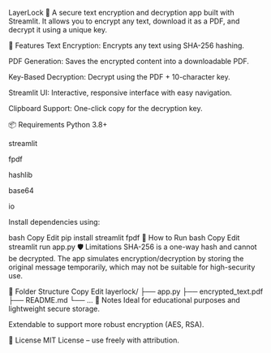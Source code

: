 LayerLock 🔐
A secure text encryption and decryption app built with Streamlit. It allows you to encrypt any text, download it as a PDF, and decrypt it using a unique key.

🔧 Features
Text Encryption: Encrypts any text using SHA-256 hashing.

PDF Generation: Saves the encrypted content into a downloadable PDF.

Key-Based Decryption: Decrypt using the PDF + 10-character key.

Streamlit UI: Interactive, responsive interface with easy navigation.

Clipboard Support: One-click copy for the decryption key.

📦 Requirements
Python 3.8+

streamlit

fpdf

hashlib

base64

io

Install dependencies using:

bash
Copy
Edit
pip install streamlit fpdf
🚀 How to Run
bash
Copy
Edit
streamlit run app.py
🛡️ Limitations
SHA-256 is a one-way hash and cannot be decrypted. The app simulates encryption/decryption by storing the original message temporarily, which may not be suitable for high-security use.

📁 Folder Structure
Copy
Edit
layerlock/
├── app.py
├── encrypted_text.pdf
├── README.md
└── ...
📌 Notes
Ideal for educational purposes and lightweight secure storage.

Extendable to support more robust encryption (AES, RSA).

📄 License
MIT License – use freely with attribution.